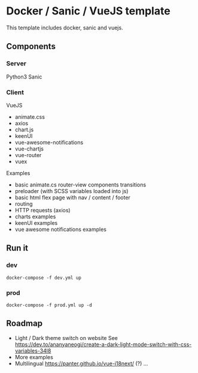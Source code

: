# Docker / Sanic / VueJS template

This template includes docker, sanic and vuejs.

## Components

### Server
Python3
Sanic

### Client
VueJS
  - animate.css
  - axios
  - chart.js
  - keenUI
  - vue-awesome-notifications
  - vue-chartjs
  - vue-router
  - vuex

Examples 
  - basic animate.cs router-view components transitions 
  - preloader (with SCSS variables loaded into js)
  - basic html flex page with nav / content / footer
  - routing
  - HTTP requests (axios)
  - charts examples
  - keenUI examples
  - vue awesome notifications examples

## Run it
### dev

```docker-compose -f dev.yml up```

### prod

```docker-compose -f prod.yml up -d```


## Roadmap

- Light / Dark theme switch on website 
  See https://dev.to/ananyaneogi/create-a-dark-light-mode-switch-with-css-variables-34l8
- More examples
- Multilingual
  https://panter.github.io/vue-i18next/ (?)
...
